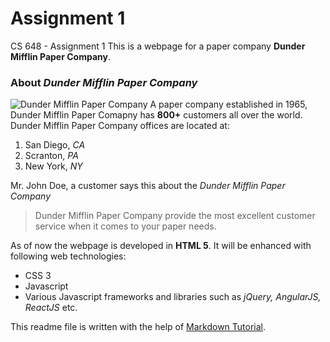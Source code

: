 # Assignment 1
 CS 648 - Assignment 1
  This is a webpage for a paper company **Dunder Mifflin Paper Company**. 
  ### About _Dunder Mifflin Paper Company_
  ![Dunder Mifflin Paper Company](http://net.archbold.k12.oh.us/ahs/web_class/Fall_11/TheOffice_yoder/images/dundermifflin2.jpg)
  A paper company established in 1965, Dunder Mifflin Paper Comapny has **800+** customers all over the world.
  Dunder Mifflin Paper Company offices are located at:
  1. San Diego, _CA_
  2. Scranton, _PA_
  3. New York, _NY_

  Mr. John Doe, a customer says this about the _Dunder Mifflin Paper Company_
  > Dunder Mifflin Paper Company provide the most excellent customer service when it comes to your paper needs.

As of now the webpage is developed in **HTML 5**. It will be enhanced with following web technologies:
* CSS 3
* Javascript
* Various Javascript frameworks and libraries such as _jQuery, AngularJS, ReactJS_ etc.

This readme file is written with the help of [Markdown Tutorial](https://www.markdowntutorial.com).